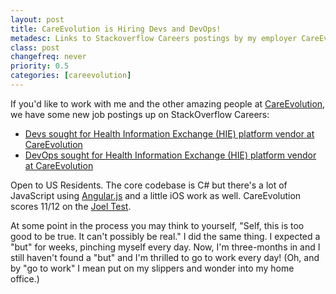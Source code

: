 ```yaml
---
layout: post
title: CareEvolution is Hiring Devs and DevOps!
metadesc: Links to Stackoverflow Careers postings by my employer CareEvolution.
class: post
changefreq: never
priority: 0.5
categories: [careevolution]
---
```


If you'd like to work with me and the other amazing people at [CareEvolution](http://letsfixhealthcare.com/), we have some new job postings up on StackOverflow Careers:

* [Devs sought for Health Information Exchange (HIE) platform vendor at CareEvolution](https://careers.stackoverflow.com/jobs/39897/devs-sought-for-health-information-exchange-hie-careevolution?a=1f0zH6n4xIykEqT6&utm_source=careers.stackoverflow.com&utm_medium=ad&utm_campaign=company-job-list)
* [DevOps sought for Health Information Exchange (HIE) platform vendor at CareEvolution](https://careers.stackoverflow.com/jobs/40258/devops-sought-for-health-information-exchange-careevolution?a=1f0zH6uzVF0Ez3fG&utm_source=careers.stackoverflow.com&utm_medium=ad&utm_campaign=company-job-list)

Open to US Residents.  The core codebase is C# but there's a lot of JavaScript using [Angular.js](https://angularjs.org/) and a little iOS work as well.  CareEvolution scores 11/12 on the [Joel Test](http://www.joelonsoftware.com/articles/fog0000000043.html).

At some point in the process you may think to yourself, "Self, this is too good to be true. It can't possibly be real."  I did the same thing.  I expected a "but" for weeks, pinching myself every day.  Now, I'm three-months in and I still haven't found a "but" and  I'm thrilled to go to work every day!  (Oh, and by "go to work" I mean put on my slippers and wonder into my home office.)